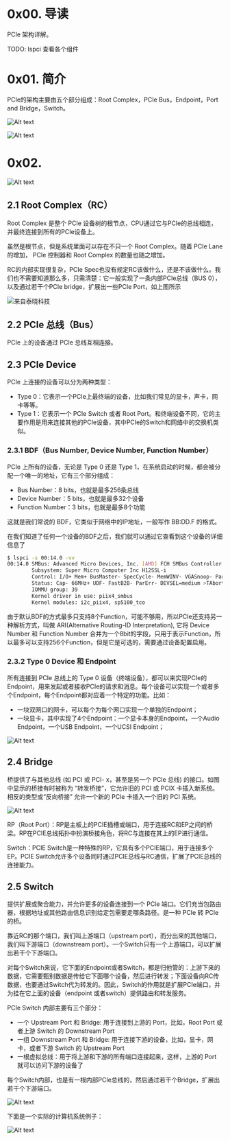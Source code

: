 # 0x00. 导读

PCIe 架构详解。

TODO: lspci 查看各个组件

# 0x01. 简介

PCIe的架构主要由五个部分组成：Root Complex，PCIe Bus，Endpoint，Port and Bridge，Switch。

![Alt text](../../../pic/linux/device/pcie_frame3.png)

![Alt text](../../../pic/linux/device/pcie_frame.png)

# 0x02. 

![Alt text](../../../pic/linux/device/pcie_frame2.png)

## 2.1 Root Complex（RC）

Root Complex 是整个 PCIe 设备树的根节点，CPU通过它与PCIe的总线相连，并最终连接到所有的PCIe设备上。

虽然是根节点，但是系统里面可以存在不只一个 Root Complex。随着 PCIe Lane 的增加， PCIe 控制器和 Root Complex 的数量也随之增加。

RC的内部实现很复杂，PCIe Spec也没有规定RC该做什么，还是不该做什么。我们也不需要知道那么多，只需清楚：它一般实现了一条内部PCIe总线（BUS 0），以及通过若干个PCIe bridge，扩展出一些PCIe Port，如上图所示

![来自泰晓科技](../../../pic/linux/device/rc.png)

## 2.2 PCIe 总线（Bus）

PCIe 上的设备通过 PCIe 总线互相连接。

## 2.3 PCIe Device

PCIe 上连接的设备可以分为两种类型：

- Type 0：它表示一个PCIe上最终端的设备，比如我们常见的显卡，声卡，网卡等等。
- Type 1：它表示一个 PCIe Switch 或者 Root Port。和终端设备不同，它的主要作用是用来连接其他的PCIe设备，其中PCIe的Switch和网络中的交换机类似。

### 2.3.1 BDF（Bus Number, Device Number, Function Number）

PCIe 上所有的设备，无论是 Type 0 还是 Type 1，在系统启动的时候，都会被分配一个唯一的地址，它有三个部分组成：

- Bus Number：8 bits，也就是最多256条总线
- Device Number：5 bits，也就是最多32个设备
- Function Number：3 bits，也就是最多8个功能

这就是我们常说的 BDF，它类似于网络中的IP地址，一般写作 BB:DD.F 的格式。

在我们知道了任何一个设备的BDF之后，我们就可以通过它查看到这个设备的详细信息了
```bash
$ lspci -s 00:14.0 -vv 
00:14.0 SMBus: Advanced Micro Devices, Inc. [AMD] FCH SMBus Controller (rev 61)
        Subsystem: Super Micro Computer Inc H12SSL-i
        Control: I/O+ Mem+ BusMaster- SpecCycle- MemWINV- VGASnoop- ParErr- Stepping- SERR- FastB2B- DisINTx+
        Status: Cap- 66MHz+ UDF- FastB2B- ParErr- DEVSEL=medium >TAbort- <TAbort- <MAbort- >SERR- <PERR- INTx-
        IOMMU group: 39
        Kernel driver in use: piix4_smbus
        Kernel modules: i2c_piix4, sp5100_tco

```

由于默认BDF的方式最多只支持8个Function，可能不够用，所以PCIe还支持另一种解析方式，叫做 ARI(Alternative Routing-ID Interpretation), 它将 Device Number 和 Function Number 合并为一个8bit的字段，只用于表示Function，所以最多可以支持256个Function，但是它是可选的，需要通过设备配置启用。

### 2.3.2 Type 0 Device 和 Endpoint

所有连接到 PCIe 总线上的 Type 0 设备（终端设备），都可以来实现PCIe的Endpoint，用来发起或者接收PCIe的请求和消息。每个设备可以实现一个或者多个Endpoint，每个Endpoint都对应着一个特定的功能。比如：

- 一块双网口的网卡，可以每个为每个网口实现一个单独的Endpoint；
- 一块显卡，其中实现了4个Endpoint：一个显卡本身的Endpoint，一个Audio Endpoint，一个USB Endpoint，一个UCSI Endpoint；

![Alt text](../../../pic/linux/device/ep.png)

## 2.4 Bridge

桥提供了与其他总线 (如 PCI 或 PCI- x，甚至是另一个 PCle 总线) 的接口。如图中显示的桥接有时被称为 “转发桥接”，它允许旧的 PCI 或 PCIX 卡插入新系统。相反的类型或“反向桥接” 允许一个新的 PCle 卡插入一个旧的 PCI 系统。

![Alt text](../../../pic/linux/device/bridge.png)

RP（Root Port）：RP是主板上的PCIE插槽或端口，用于连接RC和EP之间的桥梁。RP在PCIE总线拓扑中扮演桥接角色，将RC与连接在其上的EP进行通信。

Switch：PCIE Switch是一种特殊的RP，它具有多个PCIE端口，用于连接多个EP。PCIE Switch允许多个设备同时通过PCIE总线与RC通信，扩展了PCIE总线的连接能力。

## 2.5 Switch

提供扩展或聚合能力，并允许更多的设备连接到一个 PCle 端口。它们充当包路由器，根据地址或其他路由信息识别给定包需要走哪条路径。是一种 PCIe 转 PCIe 的桥。

靠近RC的那个端口，我们叫上游端口（upstream port），而分出来的其他端口，我们叫下游端口（downstream port）。一个Switch只有一个上游端口，可以扩展出若干个下游端口。

对每个Switch来说，它下面的Endpoint或者Switch，都是归他管的：上游下来的数据，它需要甄别数据是传给它下面哪个设备，然后进行转发；下面设备向RC传数据，也要通过Switch代为转发的。因此，Switch的作用就是扩展PCIe端口，并为挂在它上面的设备（endpoint 或者switch）提供路由和转发服务。

PCIe Switch 内部主要有三个部分：

- 一个 Upstream Port 和 Bridge: 用于连接到上游的 Port，比如，Root Port 或者上游 Switch 的 Downstream Port
- 一组 Downstream Port 和 Bridge: 用于连接下游的设备，比如，显卡，网卡，或者下游 Switch 的 Upstream Port
- 一根虚拟总线：用于将上游和下游的所有端口连接起来，这样，上游的 Port 就可以访问下游的设备了

每个Switch内部，也是有一根内部PCIe总线的，然后通过若干个Bridge，扩展出若干个下游端口。

![Alt text](../../../pic/linux/device/switch_diagram.png)

下面是一个实际的计算机系统例子：

![Alt text](../../../pic/linux/device/pcie_example3.png)